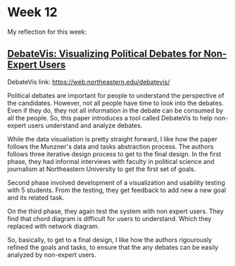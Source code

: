 # Week 12

My reflection for this week:

## [DebateVis: Visualizing Political Debates for Non-Expert Users](https://ieeexplore.ieee.org/document/9331282)

DebateVis link: https://web.northeastern.edu/debatevis/

Political debates are important for people to understand the perspective of the candidates. However, not all people have time to look into the debates. Even if they do, they not all information in the debate can be consumed by all the people. So, this paper introduces a tool called DebateVis to help non-expert users understand and analyze debates.

While the data visualiation is pretty straight forward, I like how the paper follows the Munzner's data and tasks abstraction process. The authors follows three iterative design process to get to the final design. In the first phase, they had informal interviews with faculty in political science and journalism at Northeastern University to get the first set of goals. 

Second phase involved development of a visualization and usability testing with 5 students. From the testing, they get feedback to add new a new goal and its related task. 

On the third phase, they again test the system with non expert users. They find that chord diagram is difficult for users to understand. Which they replaced with network diagram.

So, basically, to get to a final design, I like how the authors rigourously refined the goals and tasks, to ensure that the any debates can be easily analyzed by non-expert users.
